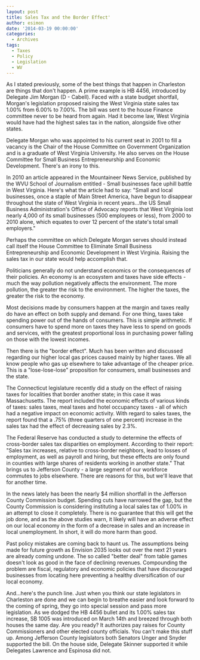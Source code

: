 ```yaml
---
layout: post
title: Sales Tax and the Border Effect'
author: esimon
date: '2014-03-19 00:00:00'
categories:
  - Archives
tags:
  - Taxes
  - Policy
  - Legislation
  - WV
---
```

As I stated previously, some of the best things that happen in Charleston are things that don't happen. A prime example is HB 4456, introduced by Delegate Jim Morgan (D - Cabell). Faced with a state budget shortfall, Morgan's legislation proposed raising the West Virginia state sales tax 1.00% from 6.00% to 7.00%. The bill was sent to the house Finance committee never to be heard from again. Had it become law, West Virginia would have had the highest sales tax in the nation, alongside five other states. 

Delegate Morgan who was appointed to his current seat in 2001 to fill a vacancy is the Chair of the House Committee on Government Organization and is a graduate of West Virginia University. He also serves on the House Committee for Small Business Entrepreneurship and Economic Development. There's an irony to this. 

In 2010 an article appeared in the Mountaineer News Service, published by the WVU School of Journalism entitled - Small businesses face uphill battle in West Virginia. Here's what the article had to say: "Small and local businesses, once a staple of Main Street America, have begun to disappear throughout the state of West Virginia in recent years...the US Small Business Administration's Office of Advocacy reports that West Virginia lost nearly 4,000 of its small businesses (500 employees or less), from 2000 to 2010 alone, which equates to over 12 percent of the state's total small employers." 

Perhaps the committee on which Delegate Morgan serves should instead call itself the House Committee to Eliminate Small Business Entrepreneurship and Economic Development in West Virginia. Raising the sales tax in our state would help accomplish that. 

Politicians generally do not understand economics or the consequences of their policies. An economy is an ecosystem and taxes have side effects - much the way pollution negatively affects the environment. The more pollution, the greater the risk to the environment. The higher the taxes, the greater the risk to the economy. 

Most decisions made by consumers happen at the margin and taxes really do have an effect on both supply and demand. For one thing, taxes take spending power out of the hands of consumers. This is simple arithmetic. If consumers have to spend more on taxes they have less to spend on goods and services, with the greatest proportional loss in purchasing power falling on those with the lowest incomes. 

Then there is the "border effect". Much has been written and discussed regarding our higher local gas prices caused mainly by higher taxes. We all know people who gas up elsewhere to take advantage of the cheaper price. This is a "lose-lose-lose" proposition for consumers, small businesses and the state. 

The Connecticut legislature recently did a study on the effect of raising taxes for localities that border another state; in this case it was Massachusetts. The report included the economic effects of various kinds of taxes: sales taxes, meal taxes and hotel occupancy taxes - all of which had a negative impact on economic activity. With regard to sales taxes, the report found that a .75% (three quarters of one percent) increase in the sales tax had the effect of decreasing sales by 2.3%. 

The Federal Reserve has conducted a study to determine the effects of cross-border sales tax disparities on employment. According to their report: "Sales tax increases, relative to cross-border neighbors, lead to losses of employment, as well as payroll and hiring, but these effects are only found in counties with large shares of residents working in another state." That brings us to Jefferson County - a large segment of our workforce commutes to jobs elsewhere. There are reasons for this, but we'll leave that for another time. 

In the news lately has been the nearly $4 million shortfall in the Jefferson County Commission budget. Spending cuts have narrowed the gap, but the County Commission is considering instituting a local sales tax of 1.00% in an attempt to close it completely. There is no guarantee that this will get the job done, and as the above studies warn, it likely will have an adverse effect on our local economy in the form of a decrease in sales and an increase in local unemployment. In short, it will do more harm than good.

Past policy mistakes are coming back to haunt us. The assumptions being made for future growth as Envision 2035 looks out over the next 21 years are already coming undone. The so called "better deal" from table games doesn't look as good in the face of declining revenues. Compounding the problem are fiscal, regulatory and economic policies that have discouraged businesses from locating here preventing a healthy diversification of our local economy. 

And...here's the punch line. Just when you think our state legislators in Charleston are done and we can begin to breathe easier and look forward to the coming of spring, they go into special session and pass more legislation. As we dodged the HB 4456 bullet and its 1.00% sales tax increase, SB 1005 was introduced on March 14th and breezed through both houses the same day. Are you ready? It authorizes pay raises for County Commissioners and other elected county officials. You can't make this stuff up. Among Jefferson County legislators both Senators Unger and Snyder supported the bill. On the house side, Delegate Skinner supported it while Delegates Lawrence and Espinosa did not. 

